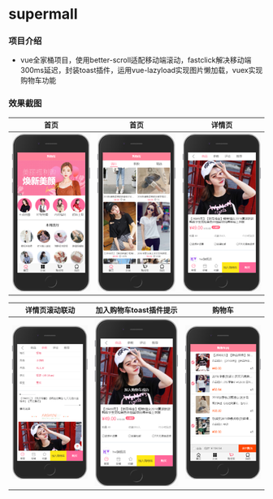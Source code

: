 

# supermall

### 项目介绍

- vue全家桶项目，使用better-scroll适配移动端滚动，fastclick解决移动端300ms延迟，封装toast插件，运用vue-lazyload实现图片懒加载，vuex实现购物车功能

### 效果截图

|              首页              |               首页               |             详情页             |
| :----------------------------: | :------------------------------: | :----------------------------: |
| ![mall1](screenshot/mall1.png) | ![Small2](screenshot/Small2.png) | ![mall3](screenshot/mall3.png) |





|         详情页滚动联动         |        加入购物车toast插件提示         |             购物车             |
| :----------------------------: | :------------------------------------: | :----------------------------: |
| ![mall4](screenshot/mall4.png) | ![mall5cart](screenshot/mall5cart.png) | ![mall6](screenshot/mall6.png) |

